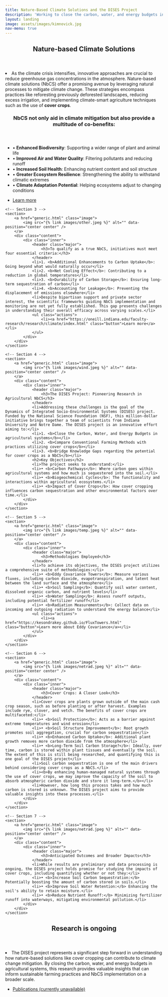 ```yaml
---
title: Nature-Based Climate Solutions and the DISES Project
description: 'Working to close the carbon, water, and energy budgets in Indiana agricultural systems'
layout: landing
image: assets/images/kimnovick.jpg
nav-menu: true
---
```


<style>
        figcaption {
            font-size: smaller; /* or a specific value like 0.9em */
            font-style: italic;
        }
</style>


<!-- Main -->
<div id="main">


<!-- Section 1 -->
<section id="one">
	<div class="inner">
		<header class="major">
			<h2>Nature-based Climate Solutions</h2>
		</header>
		<li>As the climate crisis intensifies, innovative approaches are crucial to reduce greenhouse gas concentrations in the atmosphere. Nature-based climate solutions (NbCS) offer a promising avenue by leveraging natural processes to mitigate climate change. These strategies encompass practices like reforesting previously deforested landscapes, reducing excess irrigation, and implementing climate-smart agriculture techniques such as the use of <b>cover crops</b>.</li>
	</div>
</section>






<!-- Sections -->
<!-- Sections -->
<!-- Section 2 -->
<section id="two" class="spotlights">
    <!-- Section 2 -->
    <section>
        <a href="generic.html" class="image">
            <img src="{% link images/soil.jpeg %}" alt="" data-position="center center" />
        </a> 
        <div class="content">
            <div class="inner">
                <header class="major">
                    <h3>NbCS not only aid in climate mitigation but also provide a multitude of co-benefits:</h3>
                </header>
		<ul>
                <li>• <b>Enhanced Biodiversity</b>: Supporting a wider range of plant and animal life</li>
                <li>• <b>Improved Air and Water Quality</b>: Filtering pollutants and reducing runoff</li>
                <li>• <b>Increased Soil Health</b>: Enhancing nutrient content and soil structure</li>
                <li>• <b>Greater Ecosystem Resilience</b>: Strengthening the ability to withstand climatic extremes</li>
                <li>• <b>Climate Adaptation Potential</b>: Helping ecosystems adjust to changing conditions</li>
		</ul>
                <ul class="actions">
                    <li><a href="https://oneill.indiana.edu/faculty-research/research/climate/index.html" class="button">Learn more</a></li>
                </ul>
            </div>
        </div>
    </section>

    <!-- Section 3 -->
    <section>
        <a href="generic.html" class="image">
            <img src="{% link images/other.jpeg %}" alt="" data-position="center center" />
        </a> 
        <div class="content">
            <div class="inner">
                <header class="major">
                    <h3>To qualify as a true NbCS, initiatives must meet four essential criteria:</h3>
                </header>
                <li>1. <b>Additional Enhancements to Carbon Uptake</b>: Going beyond what would naturally occur</li>
                <li>2. <b>Net Cooling Effect</b>: Contributing to a reduction in global temperatures</li>
                <li>3. <b>Durability of Carbon Storage</b>: Ensuring long-term sequestration of carbon</li>
                <li>4. <b>Accounting for Leakage</b>: Preventing the displacement of emissions elsewhere</li>
                <li>Despite bipartisan support and private sector interest, the scientific frameworks guiding NbCS implementation and monitoring are not yet fully established. This gap presents challenges in understanding their overall efficacy across varying scales.</li>
                <ul class="actions">
                    <li><a href="https://oneill.indiana.edu/faculty-research/research/climate/index.html" class="button">Learn more</a></li>
                </ul>
            </div>
        </div>
    </section>

    <!-- Section 4 -->
    <section>
        <a href="generic.html" class="image">
            <img src="{% link images/wind.jpeg %}" alt="" data-position="center center" />
        </a> 
        <div class="content">
            <div class="inner">
                <header class="major">
                    <h3>The DISES Project: Pioneering Research in Agricultural NbCS</h3>
                </header>
                <li>Addressing these challenges is the goal of the Dynamics of Integrated Socio-Environmental Systems (DISES) project. Funded by the National Science Foundation (NSF), this million-dollar initiative brings together a team of scientists from Indiana University and Notre Dame. The DISES project is an innovative effort aiming to:</li>
                <li>1. <b>Close the Carbon, Water, and Energy Budgets in agricultural systems</b></li>
                <li>2. <b>Compare Conventional Farming Methods with practices utilizing cover crops</b></li>
                <li>3. <b>Bridge Knowledge Gaps regarding the potential for cover crops as a NbCS</b></li>
                <h2>Key Objectives</h2>
                <li>The project seeks to understand:</li>
                <li>• <b>Carbon Pathways</b>: Where carbon goes within agricultural systems and how much is sequestered into the soil.</li>
                <li>• <b>Biogeochemical Cycles</b>: The functionality and interactions within agricultural ecosystems.</li>
                <li>• <b>Impact of Cover Crops</b>: How cover cropping influences carbon sequestration and other environmental factors over time.</li>
            </div>
        </div>
    </section>

    <!-- Section 5 -->
    <section>
        <a href="generic.html" class="image">
            <img src="{% link images/temp.jpeg %}" alt="" data-position="center center" />
        </a> 
        <div class="content">
            <div class="inner">
                <header class="major">
                    <h3>Methodologies Employed</h3>
                </header>
                <li>To achieve its objectives, the DISES project utilizes a comprehensive suite of methodologies:</li>
                <li>• <b>Eddy Covariance Towers</b>: Measure various fluxes, including carbon dioxide, evapotranspiration, and latent heat between the land surface and the atmosphere</li>
                <li>• <b>Soil Sampling</b>: Quantify soil water content, dissolved organic carbon, and nutrient levels</li>
                <li>• <b>Water Sampling</b>: Assess runoff outputs, including potential fertilizer runoff</li>
                <li>• <b>Radiation Measurements</b>: Collect data on incoming and outgoing radiation to understand the energy balance</li>
                <ul class="actions">
                    <li><a href="https://kesondrakey.github.io/FluxTowers.html" class="button">Learn more about Eddy Covariance</a></li>
                </ul>
            </div>
        </div>
    </section>

    <!-- Section 6 -->
    <section>
        <a href="generic.html" class="image">
            <img src="{% link images/netrad.jpeg %}" alt="" data-position="center center" />
        </a> 
        <div class="content">
            <div class="inner">
                <header class="major">
                    <h3>Cover Crops: A Closer Look</h3>
                </header>
                <li>Cover crops are plants grown outside of the main cash crop season, such as before planting or after harvest. Examples include rye, clover, and vetch. The benefits of cover crops are multifaceted:</li>
                <li>• <b>Soil Protection</b>: Acts as a barrier against extreme temperatures and wind erosion</li>
                <li>• <b>Soil Structure Improvement</b>: Root growth promotes soil aggregation, crucial for carbon sequestration</li>
                <li>• <b>Enhanced Carbon Uptake</b>: Additional plant growth removes more carbon dioxide from the atmosphere</li>
                <li>• <b>Long-Term Soil Carbon Storage?</b>: Ideally, over time, carbon is stored within plant tissues and eventually the soil. The extent of this is still being researched, and quantifying this is one goal of the DISES project</li>
                <li>Soil carbon sequestration is one of the main drivers behind considering cover crops as a NbCS.</li>
                <li><b>By enhancing human-managed natural systems through the use of cover crops, we may improve the capacity of the soil to absorb atmospheric carbon dioxide and store it long-term.</b></li>
                <li>However, how long this process takes and how much carbon is stored is unknown. The DISES project aims to provide valuable insights into these processes.</li>			
            </div>
        </div>
    </section>

    <!-- Section 7 -->
    <section>
        <a href="generic.html" class="image">
            <img src="{% link images/netrad.jpeg %}" alt="" data-position="center center" />
        </a> 
        <div class="content">
            <div class="inner">
                <header class="major">
                    <h3>Anticipated Outcomes and Broader Impacts</h3>
                </header>
                <li>While results are preliminary and data processing is ongoing, the DISES project holds promise for studying the impacts of cover crops, including quantifying whether or not they:</li>
                <li>• <b>Increase Soil Carbon Sequestration:</b> Potentially boosting the amount of carbon stored in soils.</li>
                <li>• <b>Improve Soil Water Retention:</b> Enhancing the soil's ability to retain moisture.</li>
                <li>• <b>Reduce Nutrient Runoff:</b> Minimizing fertilizer runoff into waterways, mitigating environmental pollution.</li>
            </div>
        </div>
    </section>
</section>



<!-- Section 8 -->
<section id="eight">
	<div class="inner">
		<header class="major">
			<h2>Research is ongoing</h2>
		</header>
		<li>The DISES project represents a significant step forward in understanding how nature-based solutions like cover cropping can contribute to climate change mitigation. By closing the carbon, water, and energy budgets in agricultural systems, this research provides valuable insights that can inform sustainable farming practices and NbCS implementation on a broader scale.</li>
		<ul class="actions">
			<li><a href="Publications.html" class="button next">Publications (currently unavailable)</a></li>
		</ul>
	</div>
</section>

</div>
